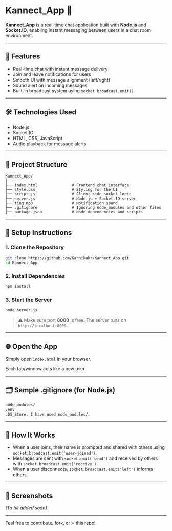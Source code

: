 
# Kannect_App 💬

**Kannect_App** is a real-time chat application built with **Node.js** and **Socket.IO**, enabling instant messaging between users in a chat room environment.

---

## 🚀 Features

- Real-time chat with instant message delivery
- Join and leave notifications for users
- Smooth UI with message alignment (left/right)
- Sound alert on incoming messages
- Built-in broadcast system using `socket.broadcast.emit()`

---

## 🛠️ Technologies Used

- Node.js
- Socket.IO
- HTML, CSS, JavaScript
- Audio playback for message alerts

---

## 📁 Project Structure

```
Kannect_App/
│
├── index.html               # Frontend chat interface
├── style.css                # Styling for the UI
├── script.js                # Client-side socket logic
├── server.js                # Node.js + Socket.IO server
├── ting.mp3                 # Notification sound
├── .gitignore               # Ignoring node_modules and other files
├── package.json             # Node dependencies and scripts
```

---

## 🚧 Setup Instructions

### 1. Clone the Repository

```bash
git clone https://github.com/Kannikakr/Kannect_App.git
cd Kannect_App
```

### 2. Install Dependencies

```bash
npm install
```

### 3. Start the Server

```bash
node server.js
```

> ⚠️ Make sure port **8000** is free. The server runs on `http://localhost:8000`.

---

## 🌐 Open the App

Simply open `index.html` in your browser.

Each tab/window acts like a new user.

---

## 🗂️ Sample .gitignore (for Node.js)

```bash
node_modules/
.env
.DS_Store. I have used node_modules/. 
```

---

## 📝 How It Works

- When a user joins, their name is prompted and shared with others using `socket.broadcast.emit('user-joined')`.
- Messages are sent with `socket.emit('send')` and received by others with `socket.broadcast.emit('receive')`.
- When a user disconnects, `socket.broadcast.emit('left')` informs others.

---

## 📸 Screenshots

 *(To be added soon)*

---


Feel free to contribute, fork, or ⭐ this repo!
